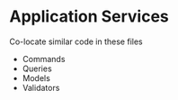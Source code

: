 # Application Services

Co-locate similar code in these files
- Commands
- Queries
- Models
- Validators


